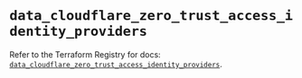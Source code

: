 # `data_cloudflare_zero_trust_access_identity_providers`

Refer to the Terraform Registry for docs: [`data_cloudflare_zero_trust_access_identity_providers`](https://registry.terraform.io/providers/cloudflare/cloudflare/5.11.0/docs/data-sources/zero_trust_access_identity_providers).
